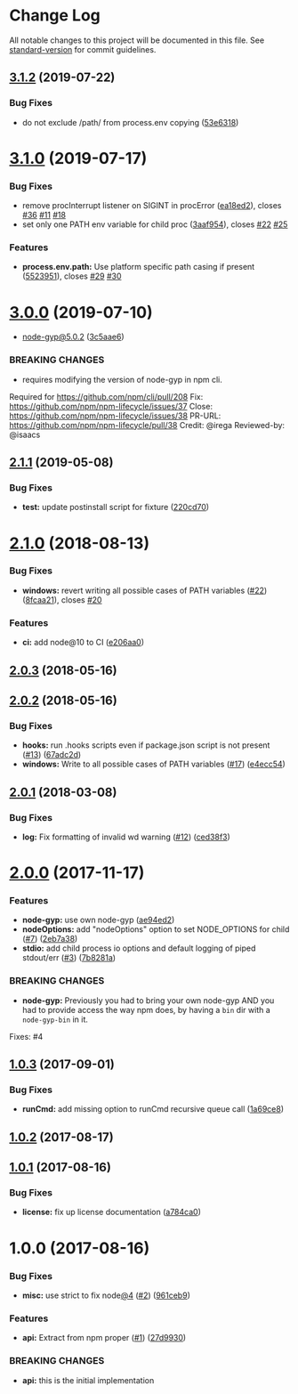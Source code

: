 # Change Log

All notable changes to this project will be documented in this file. See [standard-version](https://github.com/conventional-changelog/standard-version) for commit guidelines.

<a name="3.1.2"></a>
## [3.1.2](https://github.com/npm/lifecycle/compare/v3.1.1...v3.1.2) (2019-07-22)


### Bug Fixes

* do not exclude /path/ from process.env copying ([53e6318](https://github.com/npm/lifecycle/commit/53e6318))



<a name="3.1.0"></a>
# [3.1.0](https://github.com/npm/lifecycle/compare/v3.0.0...v3.1.0) (2019-07-17)


### Bug Fixes

* remove procInterrupt listener on SIGINT in procError ([ea18ed2](https://github.com/npm/lifecycle/commit/ea18ed2)), closes [#36](https://github.com/npm/lifecycle/issues/36) [#11](https://github.com/npm/lifecycle/issues/11) [#18](https://github.com/npm/lifecycle/issues/18)
* set only one PATH env variable for child proc ([3aaf954](https://github.com/npm/lifecycle/commit/3aaf954)), closes [#22](https://github.com/npm/lifecycle/issues/22) [#25](https://github.com/npm/lifecycle/issues/25)


### Features

* **process.env.path:** Use platform specific path casing if present ([5523951](https://github.com/npm/lifecycle/commit/5523951)), closes [#29](https://github.com/npm/lifecycle/issues/29) [#30](https://github.com/npm/lifecycle/issues/30)



<a name="3.0.0"></a>
# [3.0.0](https://github.com/npm/lifecycle/compare/v2.1.1...v3.0.0) (2019-07-10)


* node-gyp@5.0.2 ([3c5aae6](https://github.com/npm/lifecycle/commit/3c5aae6))


### BREAKING CHANGES

* requires modifying the version of node-gyp in npm cli.

Required for https://github.com/npm/cli/pull/208
Fix: https://github.com/npm/npm-lifecycle/issues/37
Close: https://github.com/npm/npm-lifecycle/issues/38
PR-URL: https://github.com/npm/npm-lifecycle/pull/38
Credit: @irega
Reviewed-by: @isaacs



<a name="2.1.1"></a>
## [2.1.1](https://github.com/npm/lifecycle/compare/v2.1.0...v2.1.1) (2019-05-08)


### Bug Fixes

* **test:** update postinstall script for fixture ([220cd70](https://github.com/npm/lifecycle/commit/220cd70))



<a name="2.1.0"></a>
# [2.1.0](https://github.com/npm/lifecycle/compare/v2.0.3...v2.1.0) (2018-08-13)


### Bug Fixes

* **windows:** revert writing all possible cases of PATH variables ([#22](https://github.com/npm/lifecycle/issues/22)) ([8fcaa21](https://github.com/npm/lifecycle/commit/8fcaa21)), closes [#20](https://github.com/npm/lifecycle/issues/20)


### Features

* **ci:** add node@10 to CI ([e206aa0](https://github.com/npm/lifecycle/commit/e206aa0))



<a name="2.0.3"></a>
## [2.0.3](https://github.com/npm/lifecycle/compare/v2.0.2...v2.0.3) (2018-05-16)



<a name="2.0.2"></a>
## [2.0.2](https://github.com/npm/lifecycle/compare/v2.0.1...v2.0.2) (2018-05-16)


### Bug Fixes

* **hooks:** run .hooks scripts even if package.json script is not present ([#13](https://github.com/npm/lifecycle/issues/13)) ([67adc2d](https://github.com/npm/lifecycle/commit/67adc2d))
* **windows:** Write to all possible cases of PATH variables ([#17](https://github.com/npm/lifecycle/issues/17)) ([e4ecc54](https://github.com/npm/lifecycle/commit/e4ecc54))



<a name="2.0.1"></a>
## [2.0.1](https://github.com/npm/lifecycle/compare/v2.0.0...v2.0.1) (2018-03-08)


### Bug Fixes

* **log:** Fix formatting of invalid wd warning ([#12](https://github.com/npm/lifecycle/issues/12)) ([ced38f3](https://github.com/npm/lifecycle/commit/ced38f3))



<a name="2.0.0"></a>
# [2.0.0](https://github.com/npm/lifecycle/compare/v1.0.3...v2.0.0) (2017-11-17)


### Features

* **node-gyp:** use own node-gyp ([ae94ed2](https://github.com/npm/lifecycle/commit/ae94ed2))
* **nodeOptions:** add "nodeOptions" option to set NODE_OPTIONS for child ([#7](https://github.com/npm/lifecycle/issues/7)) ([2eb7a38](https://github.com/npm/lifecycle/commit/2eb7a38))
* **stdio:** add child process io options and default logging of piped stdout/err ([#3](https://github.com/npm/lifecycle/issues/3)) ([7b8281a](https://github.com/npm/lifecycle/commit/7b8281a))


### BREAKING CHANGES

* **node-gyp:** Previously you had to bring your own node-gyp AND you had
to provide access the way npm does, by having a `bin` dir with a
`node-gyp-bin` in it.

Fixes: #4



<a name="1.0.3"></a>
## [1.0.3](https://github.com/npm/lifecycle/compare/v1.0.2...v1.0.3) (2017-09-01)


### Bug Fixes

* **runCmd:** add missing option to runCmd recursive queue call ([1a69ce8](https://github.com/npm/lifecycle/commit/1a69ce8))



<a name="1.0.2"></a>
## [1.0.2](https://github.com/npm/lifecycle/compare/v1.0.1...v1.0.2) (2017-08-17)



<a name="1.0.1"></a>
## [1.0.1](https://github.com/npm/lifecycle/compare/v1.0.0...v1.0.1) (2017-08-16)


### Bug Fixes

* **license:** fix up license documentation ([a784ca0](https://github.com/npm/lifecycle/commit/a784ca0))



<a name="1.0.0"></a>
# 1.0.0 (2017-08-16)


### Bug Fixes

* **misc:** use strict to fix node[@4](https://github.com/4) ([#2](https://github.com/npm/lifecycle/issues/2)) ([961ceb9](https://github.com/npm/lifecycle/commit/961ceb9))


### Features

* **api:** Extract from npm proper ([#1](https://github.com/npm/lifecycle/issues/1)) ([27d9930](https://github.com/npm/lifecycle/commit/27d9930))


### BREAKING CHANGES

* **api:** this is the initial implementation
